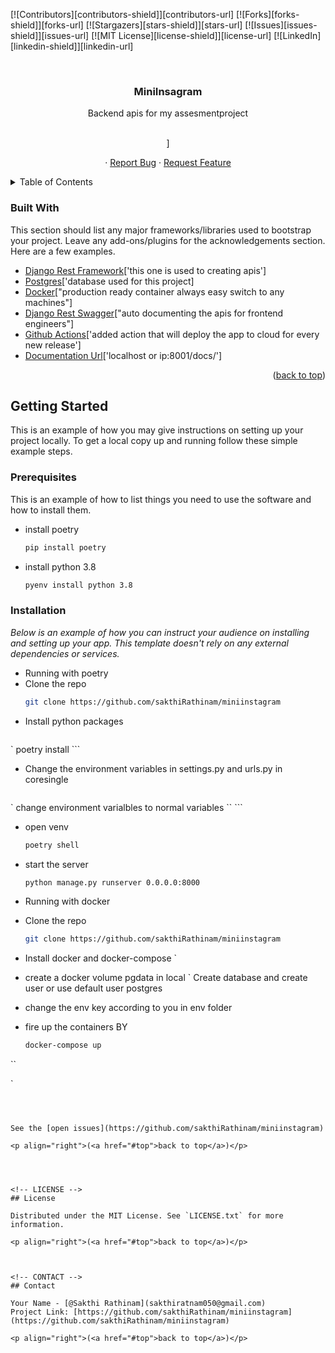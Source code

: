 <div id="top"></div>
<!--
*** Thanks for checking out the Best-README-Template. If you have a suggestion
*** that would make this better, please fork the repo and create a pull request
*** or simply open an issue with the tag "enhancement".
*** Don't forget to give the project a star!
*** Thanks again! Now go create something AMAZING! :D
-->



<!-- PROJECT SHIELDS -->
<!--
*** I'm using markdown "reference style" links for readability.
*** Reference links are enclosed in brackets [ ] instead of parentheses ( ).
*** See the bottom of this document for the declaration of the reference variables
*** for contributors-url, forks-url, etc. This is an optional, concise syntax you may use.
*** https://www.markdownguide.org/basic-syntax/#reference-style-links
-->
[![Contributors][contributors-shield]][contributors-url]
[![Forks][forks-shield]][forks-url]
[![Stargazers][stars-shield]][stars-url]
[![Issues][issues-shield]][issues-url]
[![MIT License][license-shield]][license-url]
[![LinkedIn][linkedin-shield]][linkedin-url]



<!-- PROJECT LOGO -->
<br />
<div align="center">
  

  <h3 align="center">MiniInsagram</h3>

  <p align="center">
    Backend apis for my assesmentproject
    <br />
    <br />
    <p View Documentation of this Apis["localhost or YourIp:8001/docs/">]</p>
    ·
    <a href="https://github.com/sakthiRathinam/miniinstagram/issues">Report Bug</a>
    ·
    <a href="https://github.com/sakthiRathinam/miniinstagram/issues">Request Feature</a>
  </p>
</div>



<!-- TABLE OF CONTENTS -->
<details>
  <summary>Table of Contents</summary>
  <ol>
    <li>
      <a href="#about-the-project">About The Project</a>
      <ul>
        <li><a href="#built-with">Built With</a></li>
      </ul>
    </li>
    <li>
      <a href="#getting-started">Getting Started</a>
      <ul>
        <li><a href="#prerequisites">Prerequisites</a></li>
        <li><a href="#installation">Installation</a></li>
      </ul>
    </li>
  </ol>
</details>




### Built With

This section should list any major frameworks/libraries used to bootstrap your project. Leave any add-ons/plugins for the acknowledgements section. Here are a few examples.

* [Django Rest Framework](https://Django.org/)['this one is used to creating apis']
* [Postgres](https://postgresql.org/)['database used for this project]
* [Docker](https://docker.org/)["production ready container always easy switch to any machines"]
* [Django Rest Swagger](https://angular.io/)["auto documenting the apis for frontend engineers"]
* [Github Actions](https://actions.dev/)['added action that will deploy the app to cloud for every new release']
* [Documentation Url](https://actions.dev/)['localhost or ip:8001/docs/']


<p align="right">(<a href="#top">back to top</a>)</p>



<!-- GETTING STARTED -->
## Getting Started

This is an example of how you may give instructions on setting up your project locally.
To get a local copy up and running follow these simple example steps.

### Prerequisites

This is an example of how to list things you need to use the software and how to install them.
* install poetry
  ```sh
  pip install poetry
* install python 3.8
  ```sh
  pyenv install python 3.8

  ```

### Installation

_Below is an example of how you can instruct your audience on installing and setting up your app. This template doesn't rely on any external dependencies or services._

* Running with poetry
* Clone the repo
   ```sh
   git clone https://github.com/sakthiRathinam/miniinstagram
   ```
* Install python packages
    ```sh
`   poetry install
    ```
* Change the environment variables in settings.py and urls.py in coresingle
     ```sh
`    change environment varialbles to normal variables
``  ```
* open venv
     ```sh
     poetry shell
     ```
* start the server
     ```sh
    python manage.py runserver 0.0.0.0:8000
    ```

* Running with docker
* Clone the repo
   ```sh
   git clone https://github.com/sakthiRathinam/miniinstagram
   ```
* Install docker and docker-compose
`    
* create a docker volume pgdata in local
`    Create database and create user or use default user postgres

* change the env key according to you in env folder 

* fire up the containers BY
    ```sh
    docker-compose up
``


   `
   ```



See the [open issues](https://github.com/sakthiRathinam/miniinstagram) 

<p align="right">(<a href="#top">back to top</a>)</p>




<!-- LICENSE -->
## License

Distributed under the MIT License. See `LICENSE.txt` for more information.

<p align="right">(<a href="#top">back to top</a>)</p>



<!-- CONTACT -->
## Contact

Your Name - [@Sakthi Rathinam](sakthiratnam050@gmail.com) 
Project Link: [https://github.com/sakthiRathinam/miniinstagram](https://github.com/sakthiRathinam/miniinstagram)

<p align="right">(<a href="#top">back to top</a>)</p>


